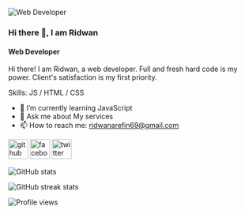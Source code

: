 ![Web Developer](https://pbs.twimg.com/profile_banners/1693600100331950080/1694700389/600x200)
### Hi there 👋, I am Ridwan
#### Web Developer


Hi there! I am Ridwan, a web developer. Full and fresh hard code is my power. Client's satisfaction is my first priority.

Skills:  JS / HTML / CSS

- 🌱 I’m currently learning JavaScript 
- 💬 Ask me about My services 
- 📫 How to reach me: ridwanarefin69@gmail.com 


[<img src='https://cdn.jsdelivr.net/npm/simple-icons@3.0.1/icons/github.svg' alt='github' height='40'>](https://github.com/ridwanarefin)  [<img src='https://cdn.jsdelivr.net/npm/simple-icons@3.0.1/icons/facebook.svg' alt='facebook' height='40'>](https://www.facebook.com/https://www.facebook.com/ridwan.arefin.5)  [<img src='https://cdn.jsdelivr.net/npm/simple-icons@3.0.1/icons/twitter.svg' alt='twitter' height='40'>](https://twitter.com/https://twitter.com/ridwanarefin69)  

![GitHub stats](https://github-readme-stats.vercel.app/api?username=ridwanarefin&show_icons=true)  

![GitHub streak stats](https://streak-stats.demolab.com/?user=ridwanarefin)  

![Profile views](https://gpvc.arturio.dev/ridwanarefin)  
